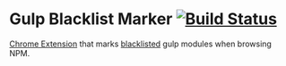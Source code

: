 Gulp Blacklist Marker [![Build Status](https://travis-ci.org/sirLisko/gulp-blacklist-marker.svg)](https://travis-ci.org/sirLisko/gulp-blacklist-marker)
========

[Chrome Extension](https://chrome.google.com/webstore/detail/gulp-blacklist-marker/kifhpjdagaiganbdabkpepncopmbfbal) that marks [blacklisted](https://github.com/gulpjs/plugins/blob/master/src/blackList.json) gulp modules when browsing NPM.
